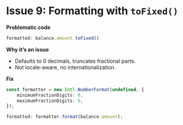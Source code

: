 # Issue 9: Formatting with `toFixed()`

**Problematic code**
```ts
formatted: balance.amount.toFixed()
```
**Why it’s an issue**
- Defaults to 0 decimals, truncates fractional parts.
- Not locale-aware, no internationalization.

**Fix**
```ts
const formatter = new Intl.NumberFormat(undefined, {
    minimumFractionDigits: 0,
    maximumFractionDigits: 6,
});

formatted: formatter.format(balance.amount);
```